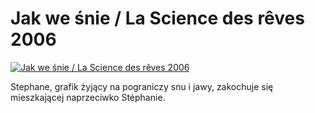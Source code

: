 Jak we śnie / La Science des rêves 2006 
=============
[![Jak we śnie / La Science des rêves 2006 ](http://vidos.pl/images/player.gif)](http://vidos.pl/jak-we-snie-la-science-des-rves-2006)

 Stephane, grafik żyjący na pograniczy snu i jawy, zakochuje się mieszkającej naprzeciwko Stéphanie.
